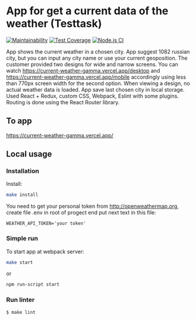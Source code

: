 # App for get a current data of the weather (Testtask)

[![Maintainability](https://api.codeclimate.com/v1/badges/100c956d49d955217d82/maintainability)](https://codeclimate.com/github/loukianen/current-weather/maintainability)
[![Test Coverage](https://api.codeclimate.com/v1/badges/100c956d49d955217d82/test_coverage)](https://codeclimate.com/github/loukianen/current-weather/test_coverage)
[![Node.js CI](https://github.com/loukianen/current-weather/actions/workflows/node.js.yml/badge.svg)](https://github.com/loukianen/current-weather/actions/workflows/node.js.yml)

App shows the current weather in a chosen city. App suggest 1082 russian city, but you can input any city name or use your current geoposition. The customer provided two designs for wide and narrow screens. You can watch https://current-weather-gamma.vercel.app/desktop and https://current-weather-gamma.vercel.app/mobile accordingly using less than 770px screen width for the second option. When viewing a design, no actual weather data is loaded.
App save last chosen city in local storage. Used React + Redux, custom CSS, Webpack, Eslint with some plugins. Routing is done using the React Router library.

## To app

https://current-weather-gamma.vercel.app/

## Local usage
### Installation

Install:
```sh
make install
```
You need to get your personal token from http://openweathermap.org, create file .env in root of progect end put next text in this file:
```
WEATHER_API_TOKEN='your token'
```

### Simple run

To start app at webpack server:
```sh
make start
```
or
```sh
npm run-script start
```

### Run linter

```sh
$ make lint
```
